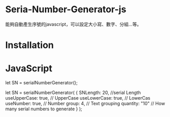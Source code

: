 # Seria-Number-Generator-js
能夠自動產生序號的javascript，可以設定大小寫、數字、分組...等。

# Installation
<script src="serial-number-generator.js"></script>

# JavaScript
let SN = serialNumberGenerator();

let SN = serialNumberGenerator(
    {
        SNLength: 20, //serial Length
        useUpperCase: true, // UpperCase
        useLowerCase: true, // LowerCas
        useNumber: true, // Number
        group: 4, // Text grouping
        quantity: "10" // How many serial numbers to generate
    }
);
